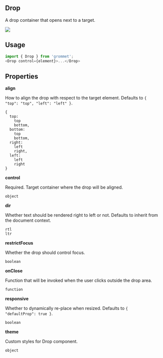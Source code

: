 ## Drop
A drop container that opens next to a target.

[![](https://codesandbox.io/static/img/play-codesandbox.svg)](https://codesandbox.io/s/github/grommet/grommet-sandbox?initialpath=drop&amp;module=%2Fsrc%2FDrop.js)
## Usage

```javascript
import { Drop } from 'grommet';
<Drop control={element}>...</Drop>
```

## Properties

**align**

How to align the drop with respect to the target element. Defaults to `{
  "top": "top",
  "left": "left"
}`.

```
{
  top: 
    top
    bottom,
  bottom: 
    top
    bottom,
  right: 
    left
    right,
  left: 
    left
    right
}
```

**control**

Required. Target container where the drop will be aligned.

```
object
```

**dir**

Whether text should be rendered right to left or not. Defaults to
      inherit from the document context.

```
rtl
ltr
```

**restrictFocus**

Whether the drop should control focus.

```
boolean
```

**onClose**

Function that will be invoked when the user clicks outside the drop area.

```
function
```

**responsive**

Whether to dynamically re-place when resized. Defaults to `{
  "defaultProp": true
}`.

```
boolean
```

**theme**

Custom styles for Drop component.

```
object
```
  